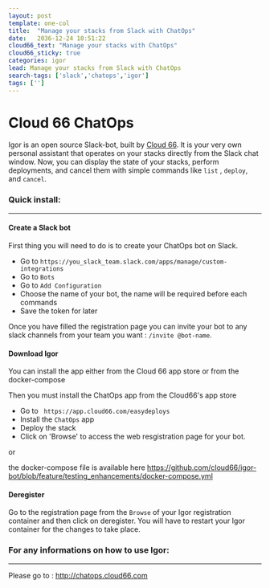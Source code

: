 ```yaml
---
layout: post
template: one-col
title:  "Manage your stacks from Slack with ChatOps"
date:   2036-12-24 10:51:22
cloud66_text: "Manage your stacks with ChatOps"
cloud66_sticky: true
categories: igor
lead: Manage your stacks from Slack with ChatOps
search-tags: ['slack','chatops','igor']
tags: ['']
---
```


# Cloud 66 ChatOps
Igor is an open source Slack-bot, built by [Cloud 66](http://www.cloud66.com/?utm_source=gh&utm_medium=ghp&utm_campaign=robochat). It is your very own personal assistant that operates on your stacks directly from the Slack chat window. Now, you can display the state of your stacks, perform deployments, and cancel them with simple commands like `list` , `deploy`, and `cancel`.


### Quick install:
__________________________________________________________________
#### Create a Slack bot

First thing you will need to do is to create your ChatOps bot on Slack.
- Go to `https://you_slack_team.slack.com/apps/manage/custom-integrations` 
- Go to `Bots`
- Go to `Add Configuration`
- Choose the name of your bot, the name will be required before each commands
- Save the token for later

Once you have filled the registration page you can invite your bot to any slack channels from your team you want : `/invite @bot-name`.

#### Download Igor

You can install the app either from the Cloud 66 app store or from the docker-compose

Then you must install the ChatOps app from the Cloud66's app store
-   Go to ` https://app.cloud66.com/easydeploys`
-   Install the `ChatOps` app
-   Deploy the stack
-   Click on 'Browse' to access the web resgistration page for your bot.

or

the docker-compose file is available here https://github.com/cloud66/igor-bot/blob/feature/testing_enhancements/docker-compose.yml

#### Deregister

Go to the registration page from the `Browse` of your Igor registration container and then click on deregister. You will have to restart your Igor container for the changes to take place.


### For any informations on how to use Igor:
__________________________________________________________________

Please go to : http://chatops.cloud66.com
